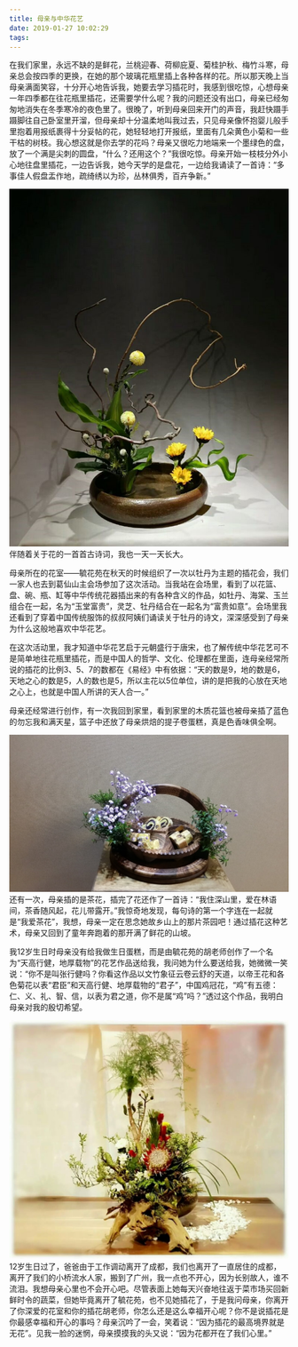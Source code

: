 ```yaml
---
title: 母亲与中华花艺
date: 2019-01-27 10:02:29
tags:
---
```

在我们家里，永远不缺的是鲜花，兰桃迎春、荷柳庇夏、菊桂护秋、梅竹斗寒，母亲总会按四季的更换，在她的那个玻璃花瓶里插上各种各样的花。所以那天晚上当母亲满面笑容，十分开心地告诉我，她要去学习插花时，我感到很吃惊，心想母亲一年四季都在往花瓶里插花，还需要学什么呢？我的问题还没有出口，母亲已经匆匆地消失在冬季寒冷的夜色里了。很晚了，听到母亲回来开门的声音，我赶快蹑手蹑脚往自己卧室里开溜，但母亲却十分温柔地叫我过去，只见母亲像怀抱婴儿般手里抱着用报纸裹得十分妥帖的花，她轻轻地打开报纸，里面有几朵黄色小菊和一些干枯的树枝。我心想这就是你去学的花吗？母亲又很吃力地端来一个墨绿色的盘，放了一个满是尖刺的圆盘，“什么？还用这个？”我很吃惊。母亲开始一枝枝分外小心地往盘里插花，一边告诉我，她今天学的是盘花，一边给我诵读了一首诗：“多事佳人假盘盂作地，疏绮绣以为珍，丛林俱秀，百卉争新。”

![mather-and-floriculture1](mather-and-floriculture/mather-and-floriculture1.jpg)
伴随着关于花的一首首古诗词，我也一天一天长大。

母亲所在的花室——毓花苑在秋天的时候组织了一次以牡丹为主题的插花会，我们一家人也去到葛仙山主会场参加了这次活动。当我站在会场里，看到了以花篮、盘、碗、瓶、缸等中华传统花器插出来的有各种含义的作品，如牡丹、海棠、玉兰组合在一起，名为“玉堂富贵”，灵芝、牡丹结合在一起名为“富贵如意”。会场里我还看到了穿着中国传统服饰的叔叔阿姨们诵读关于牡丹的诗文，深深感受到了母亲为什么这般地喜欢中华花艺。

在这次活动里，我才知道中华花艺启于元朝盛行于唐宋，也了解传统中华花艺可不是简单地往花瓶里插花，而是中国人的哲学、文化、伦理都在里面，连母亲经常所说的插花的比例3、5、7的数都在《易经》中有依据：“天的数是9，地的数是6，天地之心的数是5，人的数也是5，所以主花以5位单位，讲的是把我的心放在天地之心上，也就是中国人所讲的天人合一。”

母亲还经常进行创作，有一次我回到家里，看到家里的木质花篮也被母亲插了蓝色的勿忘我和满天星，篮子中还放了母亲烘焙的提子卷蛋糕，真是色香味俱全啊。

![mather-and-floriculture2](mather-and-floriculture/mather-and-floriculture2.jpg)
还有一次，母亲插的是茶花，插完了花还作了一首诗：“我住深山里，爱在林语间，茶香随风起，花儿带露开。”我惊奇地发现，每句诗的第一个字连在一起就是“我爱茶花”，我想，母亲一定在思念她故乡山上的那片茶园吧！通过插花这种艺术，母亲又回到了童年奔跑着的那开满了鲜花的山坡。

我12岁生日时母亲没有给我做生日蛋糕，而是由毓花苑的胡老师创作了一个名为“天高行健，地厚载物”的花艺作品送给我，我问她为什么要送给我，她微微一笑说：“你不是叫张行健吗？你看这作品以文竹象征云卷云舒的天道，以帝王花和各色菊花以表“君臣”和天高行健、地厚载物的“君子”，中国鸡冠花，“鸡”有五德：仁、义、礼、智、信，以表为君之道，你不是属“鸡”吗？”透过这个作品，我明白母亲对我的殷切希望。

![mather-and-floriculture3](mather-and-floriculture/mather-and-floriculture3.jpg)
12岁生日过了，爸爸由于工作调动离开了成都，我们也离开了一直居住的成都，离开了我们的小桥流水人家，搬到了广州，我一点也不开心，因为长别故人，谁不流泪。我想母亲心里也不会开心吧。尽管表面上她每天兴奋地往返于菜市场买回新鲜时令的蔬菜，但她毕竟离开了毓花苑，也不见她插花了，于是我问母亲，你离开了你深爱的花室和你的插花胡老师，你怎么还是这么幸福开心呢？你不是说插花是你最感幸福和开心的事吗？母亲沉吟了一会，笑着说：“因为插花的最高境界就是无花”。见我一脸的迷惘，母亲摸摸我的头又说：“因为花都开在了我们心里。”
